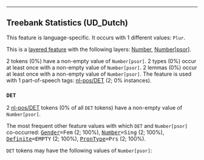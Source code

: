 

--------------------------------------------------------------------------------

## Treebank Statistics (UD_Dutch)

This feature is language-specific.
It occurs with 1 different values: `Plur`.

This is a <a href="../../u/overview/feat-layers.html">layered feature</a> with the following layers: [Number](), [Number[psor]]().

2 tokens (0%) have a non-empty value of `Number[psor]`.
2 types (0%) occur at least once with a non-empty value of `Number[psor]`.
2 lemmas (0%) occur at least once with a non-empty value of `Number[psor]`.
The feature is used with 1 part-of-speech tags: [nl-pos/DET]() (2; 0% instances).

### `DET`

2 [nl-pos/DET]() tokens (0% of all `DET` tokens) have a non-empty value of `Number[psor]`.

The most frequent other feature values with which `DET` and `Number[psor]` co-occurred: <tt><a href="Gender.html">Gender</a>=Fem</tt> (2; 100%), <tt><a href="Number.html">Number</a>=Sing</tt> (2; 100%), <tt><a href="Definite.html">Definite</a>=EMPTY</tt> (2; 100%), <tt><a href="PronType.html">PronType</a>=Prs</tt> (2; 100%).

`DET` tokens may have the following values of `Number[psor]`:


